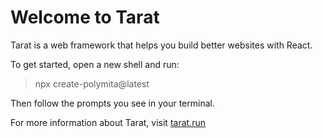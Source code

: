 # Welcome to Tarat

Tarat is a web framework that helps you build better websites with React.

To get started, open a new shell and run:

> npx create-polymita@latest

Then follow the prompts you see in your terminal.

For more information about Tarat, visit [tarat.run](https://tarat.run)

